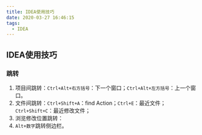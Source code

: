 ```yaml
---
title: IDEA使用技巧
date: 2020-03-27 16:46:15
tags:
  - IDEA
---
```


## IDEA使用技巧

### 跳转

1. 项目间跳转：`Ctrl+Alt+右方括号`：下一个窗口；`Ctrl+Alt+左方括号`：上一个窗口。
2. 文件间跳转：`Ctrl+Shift+A`：find Action；`Ctrl+E`：最近文件；`Ctrl+Shift+C`：最近修改文件；
3. 浏览修改位置跳转：
4. `Alt+数字`跳转侧边栏。